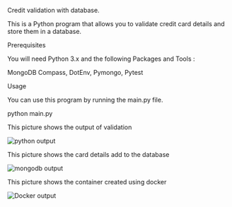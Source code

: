 
Credit validation with database.

This is a Python program that allows you to validate credit card details and store them in a database.

Prerequisites

You will need Python 3.x and the following Packages and Tools :


MongoDB Compass,
DotEnv,
Pymongo,
Pytest

Usage

You can use this program by running the main.py file.

python main.py


This picture shows the output of validation

![python output](https://user-images.githubusercontent.com/90182329/232245996-13195334-bb35-45cb-bdd9-c42dd6e2fdf5.png)

This picture shows the card details add to the database

![mongodb output](https://user-images.githubusercontent.com/90182329/232246008-ce84c968-b0f5-4a36-a1d6-e7f939f3da41.png)

This picture shows the container created using docker 

![Docker output](https://user-images.githubusercontent.com/90182329/232284016-e48d9041-9c73-4b48-82dd-dafe8a6bb8f6.png)

